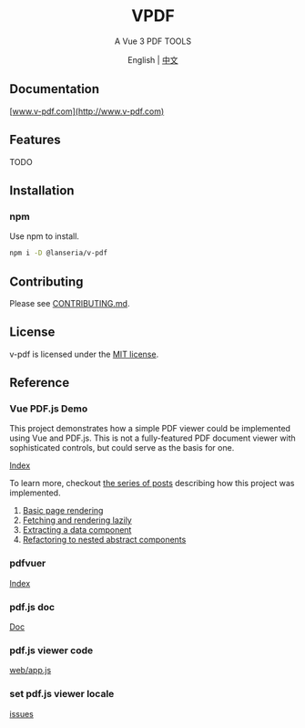 <h1 align="center">VPDF</h1>
<p align="center">A Vue 3 PDF TOOLS</p>

<p align="center">English | <a href="README.zh-CN.md">中文</a></p>

## Documentation

[www.v-pdf.com](http://www.v-pdf.com)

## Features

TODO

## Installation

### npm

Use npm to install.

```bash
npm i -D @lanseria/v-pdf
```

## Contributing

Please see [CONTRIBUTING.md](https://github.com/Lanseria/v-pdf/blob/main/CONTRIBUTING.md).

## License

v-pdf is licensed under the [MIT license](https://opensource.org/licenses/MIT).

## Reference

### Vue PDF.js Demo

This project demonstrates how a simple PDF viewer could be implemented using Vue and PDF.js. This is not a fully-featured PDF document viewer with sophisticated controls, but could serve as the basis for one.

[Index](https://rossta.net/vue-pdfjs-demo)

To learn more, checkout [the series of posts](https://rossta.net/blog/series/pdf-viewer.html) describing how this project was implemented.

1. [Basic page rendering](https://rossta.net/blog/building-a-pdf-viewer-with-vue-part-1.html)
1. [Fetching and rendering lazily](https://rossta.net/blog/building-a-pdf-viewer-with-vue-part-2.html)
1. [Extracting a data component](https://rossta.net/blog/extracting-a-data-component-in-vue.html)
1. [Refactoring to nested abstract components](https://rossta.net/blog/refactoring-to-nested-abstract-components-vuejs-pdf-viewer.html)

### pdfvuer

[Index](https://github.com/arkokoley/pdfvuer)

### pdf.js doc

[Doc](https://mozilla.github.io/pdf.js/api/draft/index.html)

### pdf.js viewer code

[web/app.js](https://github.com/mozilla/pdf.js/blob/master/web/app.js)

### set pdf.js viewer locale

[issues](https://github.com/mozilla/pdf.js/issues/11829)
